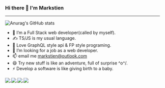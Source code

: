### Hi there 👋 I'm Markstien

----------
 
![Anurag's GitHub stats](https://github-readme-stats.vercel.app/api?username=markstien&show_icons=true&theme=vue&count_private=true)
- 🔭 I’m a Full Stack web developer(called by myself).
- ✍ TS/JS is my usual language.
- 👯 Love GraphQL style api & FP style programing.
- 🤔 I’m looking for a job as a web developer.
- 📫 email me <markstien@outlook.com>
- 😄 Try new stuff is like an adventure, full of surprise \^o^/.
- ⚡ Develop a software is like giving birth to a baby.


<a href="https://github.com/markstien/fly">
  <img align="center" src="https://github-readme-stats.vercel.app/api/pin/?username=markstien&repo=fly&theme=vue" />
</a>
<a href="https://github.com/markstien/ExquisiteDB">
  <img align="center" src="https://github-readme-stats.vercel.app/api/pin/?username=markstien&repo=ExquisiteDB&theme=vue" />
</a>
<a href="https://github.com/markstien/EventTarget">
  <img align="center" src="https://github-readme-stats.vercel.app/api/pin/?username=markstien&repo=EventTarget&theme=vue" />
</a>
<a href="https://github.com/markstien/Functor-Monad">
  <img align="center" src="https://github-readme-stats.vercel.app/api/pin/?username=markstien&repo=Functor-Monad&theme=vue" />
</a>

